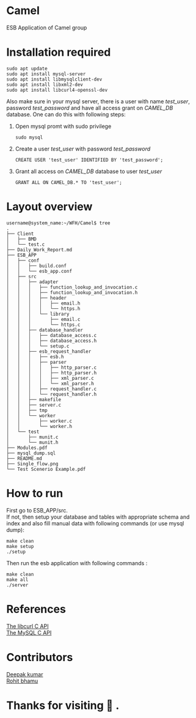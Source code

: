 # Camel
ESB Application of Camel group

# Installation required
    sudo apt update
    sudo apt install mysql-server
    sudo apt install libmysqlclient-dev
    sudo apt install libxml2-dev
    sudo apt install libcurl4-openssl-dev

Also make sure in your mysql server, there is a user with  name *test_user*, password *test_password* and have all access grant on *CAMEL_DB* database. One can do this with following steps:<br />
1. Open mysql promt with sudo privilege
    ```
    sudo mysql
    ```
2. Create a user *test_user* with password *test_password*
    ```
    CREATE USER 'test_user' IDENTIFIED BY 'test_password';
    ```
3. Grant all access on *CAMEL_DB* database to user *test_user*
    ```
    GRANT ALL ON CAMEL_DB.* TO 'test_user';
    ```

# Layout overview
```
username@system_name:~/WFH/Camel$ tree
.  
├── Client  
│   ├── BMD  
│   └── test.c  
├── Daily_Work_Report.md  
├── ESB_APP  
│   ├── conf  
│   │   ├── build.conf  
│   │   └── esb_app.conf  
│   ├── src  
│   │   ├── adapter  
│   │   │   ├── function_lookup_and_invocation.c  
│   │   │   ├── function_lookup_and_invocation.h  
│   │   │   ├── header  
│   │   │   │   ├── email.h  
│   │   │   │   └── https.h  
│   │   │   └── library  
│   │   │       ├── email.c  
│   │   │       └── https.c  
│   │   ├── database_handler  
│   │   │   ├── database_access.c  
│   │   │   ├── database_access.h  
│   │   │   └── setup.c  
│   │   ├── esb_request_handler  
│   │   │   ├── esb.h  
│   │   │   ├── parser  
│   │   │   │   ├── http_parser.c  
│   │   │   │   ├── http_parser.h  
│   │   │   │   ├── xml_parser.c  
│   │   │   │   └── xml_parser.h  
│   │   │   ├── request_handler.c  
│   │   │   └── request_handler.h  
│   │   ├── makefile  
│   │   ├── server.c  
│   │   ├── tmp  
│   │   └── worker  
│   │       ├── worker.c  
│   │       └── worker.h  
│   └── test  
│       ├── munit.c  
│       └── munit.h  
├── Modules.pdf  
├── mysql_dump.sql  
├── README.md  
├── Single_flow.png  
└── Test Scenerio Example.pdf  
```

# How to run
First go to ESB_APP/src.</br>
If not, then setup your database and tables with appropriate schema and index and also fill manual data with following commands (or use mysql dump):

    make clean
    make setup
    ./setup

Then run the esb application with following commands :

    make clean
    make all
    ./server

# References
[The libcurl C API](https://curl.se/libcurl/c/)  
[The MySQL C API](https://dev.mysql.com/doc/c-api/8.0/en/c-api-function-reference.html)

# Contributors
[Deepak kumar](https://github.com/deepakjnv880)  
[Rohit bhamu](https://github.com/rohitbhamu)  

# Thanks for visiting :slightly_smiling_face: .
